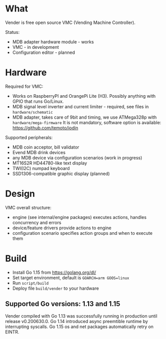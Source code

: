 # What
Vender is free open source VMC (Vending Machine Controller).

Status:
- MDB adapter hardware module - works
- VMC - in development
- Configuration editor - planned


# Hardware

Required for VMC:
- Works on RaspberryPI and OrangePi Lite (H3). Possibly anything with GPIO that runs Go/Linux.
- MDB signal level inverter and current limiter - required, see files in `hardware/schematic`
- MDB adapter, takes care of 9bit and timing, we use ATMega328p with `hardware/mega-firmware` It is not mandatory, software option is available: https://github.com/temoto/iodin

Supported peripherals:
- MDB coin acceptor, bill validator
- Evend MDB drink devices
- any MDB device via configuration scenarios (work in progress)
- MT16S2R HD44780-like text display
- TWI(I2C) numpad keyboard
- SSD1306-compatible graphic display (planned)


# Design

VMC overall structure:
- engine (see internal/engine packages) executes actions, handles concurrency and errors
- device/feature drivers provide actions to engine
- configuration scenario specifies action groups and when to execute them


# Build

- Install Go 1.15 from https://golang.org/dl/
- Set target environment, default is `GOARCH=arm GOOS=linux`
- Run `script/build`
- Deploy file `build/vender` to your hardware

## Supported Go versions: 1.13 and 1.15

Vender compiled with Go 1.13 was successfully running in production until release v0.200630.0.
Go 1.14 introduced async preemtible runtime by interrupting syscalls. Go 1.15 os and net packages automatically retry on EINTR.
